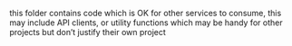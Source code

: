 this folder contains code which is OK for other services to consume, this may include API clients, or utility functions which may be handy for other projects but don’t justify their own project
